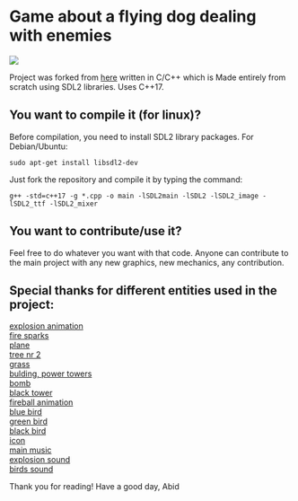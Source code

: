# Game about a flying dog dealing with enemies

![](Gameplay_gif.gif)

Project was forked from [here](https://github.com/MariuszDot/Game_Flying_Dog) written in C/C++ which is Made entirely from scratch using SDL2 libraries.
Uses C++17.

## You want to compile it (for linux)?
Before compilation, you need to install SDL2 library packages. For Debian/Ubuntu:
```
sudo apt-get install libsdl2-dev
```
Just fork the repository and compile it by typing the command:
```
g++ -std=c++17 -g *.cpp -o main -lSDL2main -lSDL2 -lSDL2_image -lSDL2_ttf -lSDL2_mixer
```

## You want to contribute/use it?
Feel free to do whatever you want with that code. Anyone can contribute to the main project with any new graphics, new mechanics, any contribution.

## Special thanks for different entities used in the project:
[explosion animation](https://opengameart.org/content/2d-explosion-animations-frame-by-frame)\
[fire sparks](https://opengameart.org/content/sparks-fire-ice-blood)\
[plane](https://iconarchive.com/show/remixed-icons-by-iconblock/Plane-icon.html)\
[tree nr 2](https://freepngdownload.com/tree/tree-png-free-image)\
[grass](www.freepik.com)\
[bulding, power towers](https://opengameart.org/content/sunshine-city-building-and-tree)\
[bomb](https://www.flaticon.com/free-icons/bomb)\
[black tower](https://opengameart.org/content/fantasy-tower-dark)\
[fireball animation](https://opengameart.org/content/fireball-spell)\
[blue bird](https://opengameart.org/content/free-game-asset-grumpy-flappy-bird-sprite-sheets)\
[green bird](https://www.pngegg.com/en/png-nqbuh)\
[black bird](https://opengameart.org/content/flappy-bird-flying-gentleman-sprite)\
[icon](https://www.flaticon.com/free-icons/paw)\
[main music](https://uppbeat.io/track/philip-anderson/achievement)\
[explosion sound](http://creativecommons.org/licenses/by-sa/3.0/)\
[birds sound](https://mixkit.co/free-sound-effects/bird/)

Thank you for reading!
Have a good day,
Abid

